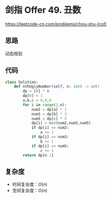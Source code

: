 # 剑指 Offer 49. 丑数
https://leetcode-cn.com/problems/chou-shu-lcof/
## 思路
动态规划
## 代码
```python
class Solution:
    def nthUglyNumber(self, n: int) -> int:
        dp = [0] * n
        dp[0] = 1
        a,b,c = 0,0,0
        for i in range(1,n):
            num2 = dp[a] * 2
            num3 = dp[b] * 3
            num5 = dp[c] * 5
            dp[i] = min(num2,num3,num5)
            if dp[i] == num2:
                a += 1
            if dp[i] == num3:
                b += 1
            if dp[i] == num5:
                c += 1
        return dp[n-1]

```
## 复杂度
- 时间复杂度：$O(n)$ 
- 空间复杂度：$O(n)$